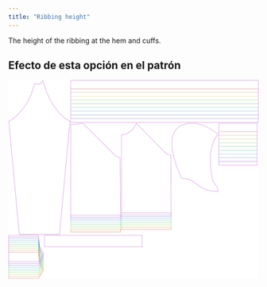 ```yaml
---
title: "Ribbing height"
---
```


The height of the ribbing at the hem and cuffs.

## Efecto de esta opción en el patrón

![This image shows the effect of this option by superimposing several variants that have a different value for this option](hugo_ribbingheight_sample.svg "Effect of this option on the pattern")
